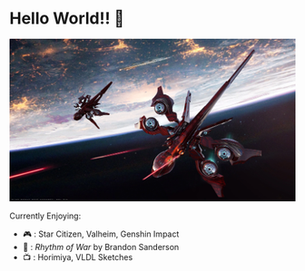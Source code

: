# Hello World!! 👋
![banner](Khartu-Al.jpg)

Currently Enjoying:
* 🎮  : Star Citizen, Valheim, Genshin Impact
* 📖  : _Rhythm of War_ by Brandon Sanderson
* 📺  : Horimiya, VLDL Sketches
<!--
**xiaonile/xiaonile** is a ✨ _special_ ✨ repository because its `README.md` (this file) appears on your GitHub profile.

Here are some ideas to get you started:

- 🔭 I’m currently working on ...
- 🌱 I’m currently learning ...
- 👯 I’m looking to collaborate on ...
- 🤔 I’m looking for help with ...
- 💬 Ask me about ...
- 📫 How to reach me: ...
- 😄 Pronouns: ...
- ⚡ Fun fact: ...
-->
